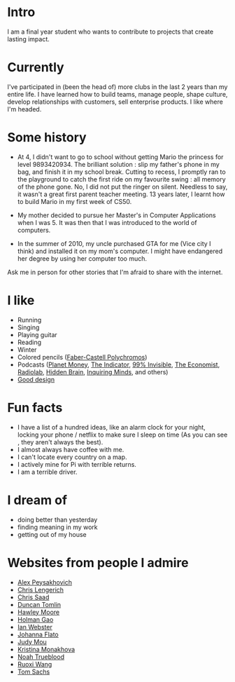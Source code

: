
# Intro

I am a final year student who wants to contribute to projects that create lasting impact.

# Currently

I've participated in (been the head of) more clubs in the last 2 years than my entire life. I have learned how to build teams, manage people, shape culture, develop relationships with customers, sell enterprise products. I like where I'm headed.

# Some history

- At 4, I didn't want to go to school without getting Mario the princess for level 9893420934. The brilliant solution : slip my father's phone in my bag, and finish it in my school break. Cutting to recess, I promptly ran to the playground to catch the first ride on my favourite swing : all memory of the phone gone. No, I did not put the ringer on silent.
Needless to say, it wasn't a great first parent teacher meeting. 13 years later, I learnt how to build  Mario in my first week of CS50.

- My mother decided to pursue her Master's in Computer Applications when I was 5. It was then that I was introduced to the world of computers.

- In the summer of 2010, my uncle purchased GTA for me (Vice city I think) and installed it on my mom's computer. I might have endangered her degree by using her computer too much.


Ask me in person for other stories that I'm afraid to share with the internet.

# I like

- Running
- Singing
- Playing guitar
- Reading
- Winter
- Colored pencils ([Faber-Castell Polychromos](https://www.faber-castell.com/products/art-and-graphic/polychromos))
- Podcasts ([Planet Money](https://www.npr.org/sections/money/), [The Indicator](https://www.npr.org/podcasts/510325/the-indicator-from-planet-money),  [99% Invisible](https://99percentinvisible.org/episodes/), [The Economist](http://radio.economist.com/), [Radiolab](https://www.wnycstudios.org/shows/radiolab), [Hidden Brain](https://www.npr.org/series/423302056/hidden-brain), [Inquiring Minds](https://inquiring.show), and others)
- [Good design](/)


# Fun facts

- I have a list of a hundred ideas, like an alarm clock for your night, locking your phone / netflix to make sure I sleep on time (As you can see , they aren't always the best).
- I almost always have coffee with me.
- I can't locate every country on a map.
- I actively mine for Pi with terrible returns.
- I am a terrible driver.

# I dream of

- doing better than yesterday
- finding meaning in my work
- getting out of my house


# Websites from people I admire

- [Alex Peysakhovich](http://alexpeys.github.io/)
- [Chris Lengerich](http://www.chrislengerich.com/)
- [Chris Saad](https://www.chrissaad.com/)
- [Duncan Tomlin](http://duncantomlin.com/)
- [Hawley Moore](http://hawleymoore.com/)
- [Holman Gao](https://golmansax.com/)
- [Ian Webster](http://ianww.com/)
- [Johanna Flato](https://www.johannaflato.com/)
- [Judy Mou](http://www.judymou.com/)
- [Kristina Monakhova](https://kristinamonakhova.com/)
- [Noah Trueblood](http://notrueblood.com/)
- [Ruoxi Wang](http://ruoxiw.com/)
- [Tom Sachs](https://www.tomsachs.org/)

